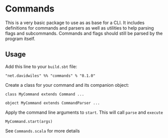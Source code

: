 # Commands

This is a very basic package to use as as base for a CLI. It includes definitions for commands and parsers as well
as utilities to help parsing flags and subcommands. Commands and flags should still be parsed by the program itself.

## Usage

Add this line to your `build.sbt` file:

```
"net.davidwiles" %% "commands" % "0.1.0"
```

Create a class for your command and its companion object:

```
class MyCommand extends Command ...

object MyCommand extends CommandParser ...
```

Apply the command line arguments to `start`. This will call `parse` and `execute`

```
MyCommand.start(args)
```

See `Commands.scala` for more details